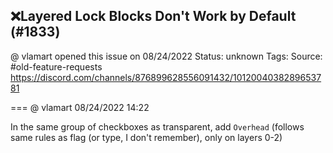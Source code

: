 ## ❌Layered Lock Blocks Don't Work by Default (#1833)
@ vlamart opened this issue on 08/24/2022
Status: unknown
Tags: 
Source: #old-feature-requests https://discord.com/channels/876899628556091432/1012004038289653781


=== @ vlamart 08/24/2022 14:22

In the same group of checkboxes as transparent, add `Overhead` (follows same rules as flag (or type, I don't remember), only on layers 0-2)
